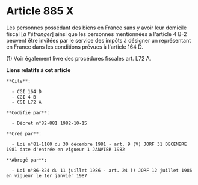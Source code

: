 # Article 885 X

Les personnes possédant des biens en France sans y avoir leur domicile fiscal [*à l'étranger*] ainsi que les personnes
mentionnées à l'article 4 B-2 peuvent être invitées par le service des impôts à désigner un représentant en France dans les
conditions prévues à l'article 164 D.

(1) Voir également livre des procédures fiscales art. L72 A.

**Liens relatifs à cet article**

	**Cite**:

	  - CGI 164 D
	  - CGI 4 B
	  - CGI L72 A

	**Codifié par**:

	  - Décret n°82-881 1982-10-15

	**Créé par**:

	  - Loi n°81-1160 du 30 décembre 1981 - art. 9 (V) JORF 31 DECEMBRE 1981 date d'entrée en vigueur 1 JANVIER 1982

	**Abrogé par**:

	  - Loi n°86-824 du 11 juillet 1986 - art. 24 () JORF 12 juillet 1986 en vigueur le 1er janvier 1987
